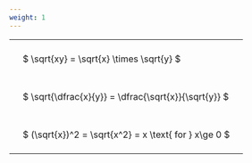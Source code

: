 ```yaml
---
weight: 1
---
```


<style type="text/css">
#T_9c365 th.col_heading {
  text-align: left;
  font-size: 1em;
}
#T_9c365 td {
  text-align: left;
  font-size: 1em;
  padding: 1.5em;
}
</style>
<table id="T_9c365">
  <thead>
  </thead>
  <tbody>
    <tr>
      <td id="T_9c365_row0_col0" class="data row0 col0" >$ \sqrt{xy} = \sqrt{x} \times \sqrt{y} $</td>
    </tr>
    <tr>
      <td id="T_9c365_row1_col0" class="data row1 col0" >$ \sqrt{\dfrac{x}{y}} = \dfrac{\sqrt{x}}{\sqrt{y}} $</td>
    </tr>
    <tr>
      <td id="T_9c365_row2_col0" class="data row2 col0" >$ (\sqrt{x})^2 = \sqrt{x^2} = x \text{ for } x\ge 0 $</td>
    </tr>
  </tbody>
</table>
